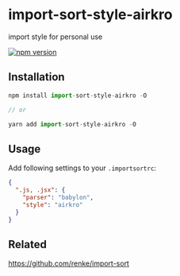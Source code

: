 # import-sort-style-airkro

import style for personal use

[![npm version](https://badge.fury.io/js/import-sort-style-airkro.svg)](https://www.npmjs.com/package/import-sort-style-airkro)

## Installation

```js
npm install import-sort-style-airkro -O

// or

yarn add import-sort-style-airkro -O
```

## Usage

Add following settings to your `.importsortrc`:

```json
{
  ".js, .jsx": {
    "parser": "babylon",
    "style": "airkro"
  }
}
```

## Related

<https://github.com/renke/import-sort>
